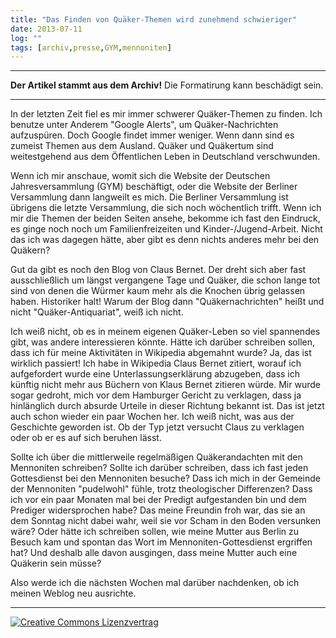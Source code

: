 ```yaml
---
title: "Das Finden von Quäker-Themen wird zunehmend schwieriger"
date: 2013-07-11
log: ""
tags: [archiv,presse,GYM,mennoniten]
---
```

<hr><b>Der Artikel stammt aus dem Archiv!</b> Die Formatirung kann beschädigt sein.<hr>
In der letzten Zeit fiel es mir immer schwerer Quäker-Themen zu finden. Ich benutze unter Anderem "Google Alerts", um Quäker-Nachrichten aufzuspüren. Doch Google findet immer weniger. Wenn dann sind es zumeist Themen aus dem Ausland. Quäker und Quäkertum sind weitestgehend aus dem Öffentlichen Leben in Deutschland verschwunden. 

Wenn ich mir anschaue, womit sich die Website der Deutschen Jahresversammlung (GYM) beschäftigt, oder die Website der Berliner Versammlung dann langweilt es mich. Die Berliner Versammlung ist übrigens die letzte Versammlung, die sich noch wöchentlich trifft. Wenn ich mir die Themen der beiden Seiten ansehe, bekomme ich fast den Eindruck, es ginge noch noch um Familienfreizeiten und Kinder-/Jugend-Arbeit. Nicht das ich was dagegen hätte, aber gibt es denn nichts anderes mehr bei den Quäkern?

Gut da gibt es noch den Blog von Claus Bernet. Der dreht sich aber fast ausschließlich um längst vergangene Tage und Quäker, die schon lange tot sind von denen die Würmer kaum mehr als die Knochen übrig gelassen haben. Historiker halt! Warum der Blog dann "Quäkernachrichten" heißt und nicht "Quäker-Antiquariat", weiß ich nicht. 

Ich weiß nicht, ob es in meinem eigenen Quäker-Leben so viel spannendes gibt, was andere interessieren könnte. Hätte ich darüber schreiben sollen, dass ich für meine Aktivitäten in Wikipedia abgemahnt wurde? Ja, das ist wirklich passiert! Ich habe in Wikipedia Claus Bernet zitiert, worauf ich aufgefordert wurde eine Unterlassungserklärung abzugeben, dass ich künftig nicht mehr aus Büchern von Klaus Bernet zitieren würde. Mir wurde sogar gedroht, mich vor dem Hamburger Gericht zu verklagen, dass ja hinlänglich durch absurde Urteile in dieser Richtung bekannt ist. Das ist jetzt auch schon wieder ein paar Wochen her. Ich weiß nicht, was aus der Geschichte geworden ist. Ob der Typ jetzt versucht Claus zu verklagen oder ob er es auf sich beruhen lässt.  

Sollte ich über die mittlerweile regelmäßigen Quäkerandachten mit den Mennoniten schreiben? Sollte ich darüber schreiben, dass ich fast jeden Gottesdienst bei den Mennoniten besuche? Dass ich mich in der Gemeinde der Mennoniten "pudelwohl" fühle, trotz theologischer Differenzen? Dass ich vor ein paar Monaten mal bei der Predigt aufgestanden bin und dem Prediger widersprochen habe? Das meine Freundin froh war, das sie an dem Sonntag nicht dabei wahr, weil sie vor Scham in den Boden versunken wäre? Oder hätte ich schreiben sollen, wie meine Mutter aus Berlin zu Besuch kam und spontan das Wort im  Mennoniten-Gottesdienst ergriffen hat? Und deshalb alle davon ausgingen, dass meine Mutter auch eine Quäkerin sein müsse?

Also werde ich die nächsten Wochen mal darüber nachdenken, ob ich meinen Weblog neu ausrichte.


<hr>
<a rel="license" href="http://creativecommons.org/licenses/by-sa/3.0/"><img alt="Creative Commons Lizenzvertrag" style="border-width:0" src="http://i.creativecommons.org/l/by-sa/3.0/88x31.png" /></a>
